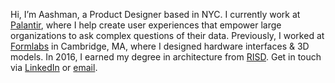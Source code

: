 <p>Hi, I’m Aashman, a Product Designer based in NYC. 
    I currently work at <a href="https://www.palantir.com">Palantir</a>, where I help create 
    user experiences that empower large organizations 
    to ask complex questions of their data. Previously, 
    I worked at <a href="https://www.formlabs.com">Formlabs</a> in Cambridge, 
    MA, where I designed hardware interfaces & 3D models. 
    In 2016, I earned my degree in architecture from <a href="https://www.risd.edu">RISD</a>. Get in touch via <a href="https://www.linkedin.com/in/aashmangoghari/">LinkedIn</a> or <a href="mailto:aashman.g@gmail.com">email</a>.</p>
